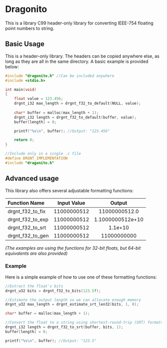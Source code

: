 # Dragonito
This is a library C99 header-only library for converting IEEE-754 floating point numbers to string.

## Basic Usage
This is a header-only library. The headers can be copied anywhere else, as long as they are all in the same directory. A basic example is provided below:

```cpp
#include "dragonito.h" //Can be included anywhere
#include <stdio.h>

int main(void)
{
	float value = 123.456;
	drgnt_i32 max_length = drgnt_f32_to_default(NULL, value);
	
	char* buffer = malloc(max_length + 1);
	drgnt_i32 length = drgnt_f32_to_default(buffer, value);
	buffer[length] = 0;

	printf("%s\n", buffer); //Output: "123.456"

	return 0;
}

//Include only in a single .c file
#define DRGNT_IMPLEMENTATION
#include "dragonito.h"
```

## Advanced usage
This library also offers several adjustable formatting functions:

|   Function Name  | Input Value | Output |
| :--------------- | :---------: | :----: |
| drgnt_f32_to_fix | 11000000512 | 11000000512.0  |
| drgnt_f32_to_exp | 11000000512 | 1.1000000512e+10 |
| drgnt_f32_to_srt | 11000000512 | 1.1e+10 |
| drgnt_f32_to_gen | 11000000512 | 11000000000 |

*(The examples are using the functions for 32-bit floats, but 64-bit equivalents are also provided)*

### Example
Here is a simple example of how to use one of these formatting functions:
	
```cpp
//Extract the float's bits
drgnt_u32 bits = drgnt_f32_to_bits(123.5f);

//Estimate the output length so we can allocate enough memory
drgnt_u32 max_length = drgnt_estimate_srt_len32(bits, 1, 0); 

char* buffer = malloc(max_length + 1);

//Convert the float to a string using shortest-round-trip (SRT) formatting
drgnt_i32 length = drgnt_f32_to_srt(buffer, bits, 1);
buffer[length] = 0;

printf("%s\n", buffer); //Output: "123.5"
```